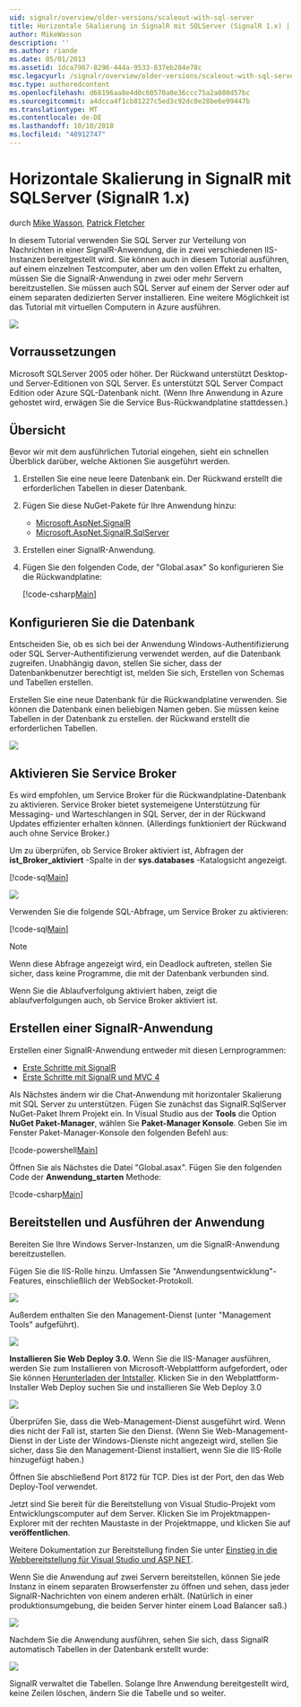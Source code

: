 ```yaml
---
uid: signalr/overview/older-versions/scaleout-with-sql-server
title: Horizontale Skalierung in SignalR mit SQLServer (SignalR 1.x) | Microsoft-Dokumentation
author: MikeWasson
description: ''
ms.author: riande
ms.date: 05/01/2013
ms.assetid: 1dca7967-8296-444a-9533-837eb284e78c
msc.legacyurl: /signalr/overview/older-versions/scaleout-with-sql-server
msc.type: authoredcontent
ms.openlocfilehash: d68196aa8e4d0c60570a0e36ccc75a2a080d57bc
ms.sourcegitcommit: a4dcca4f1cb81227c5ed3c92dc0e28be6e99447b
ms.translationtype: MT
ms.contentlocale: de-DE
ms.lasthandoff: 10/10/2018
ms.locfileid: "48912747"
---
```

<a name="signalr-scaleout-with-sql-server-signalr-1x"></a>Horizontale Skalierung in SignalR mit SQLServer (SignalR 1.x)
====================
durch [Mike Wasson](https://github.com/MikeWasson), [Patrick Fletcher](https://github.com/pfletcher)

In diesem Tutorial verwenden Sie SQL Server zur Verteilung von Nachrichten in einer SignalR-Anwendung, die in zwei verschiedenen IIS-Instanzen bereitgestellt wird. Sie können auch in diesem Tutorial ausführen, auf einem einzelnen Testcomputer, aber um den vollen Effekt zu erhalten, müssen Sie die SignalR-Anwendung in zwei oder mehr Servern bereitzustellen. Sie müssen auch SQL Server auf einem der Server oder auf einem separaten dedizierten Server installieren. Eine weitere Möglichkeit ist das Tutorial mit virtuellen Computern in Azure ausführen.

![](scaleout-with-sql-server/_static/image1.png)

## <a name="prerequisites"></a>Vorraussetzungen

Microsoft SQLServer 2005 oder höher. Der Rückwand unterstützt Desktop- und Server-Editionen von SQL Server. Es unterstützt SQL Server Compact Edition oder Azure SQL-Datenbank nicht. (Wenn Ihre Anwendung in Azure gehostet wird, erwägen Sie die Service Bus-Rückwandplatine stattdessen.)

## <a name="overview"></a>Übersicht

Bevor wir mit dem ausführlichen Tutorial eingehen, sieht ein schnellen Überblick darüber, welche Aktionen Sie ausgeführt werden.

1. Erstellen Sie eine neue leere Datenbank ein. Der Rückwand erstellt die erforderlichen Tabellen in dieser Datenbank.
2. Fügen Sie diese NuGet-Pakete für Ihre Anwendung hinzu: 

    - [Microsoft.AspNet.SignalR](http://nuget.org/packages/Microsoft.AspNet.SignalR)
    - [Microsoft.AspNet.SignalR.SqlServer](http://nuget.org/packages/Microsoft.AspNet.SignalR.SqlServer)
3. Erstellen einer SignalR-Anwendung.
4. Fügen Sie den folgenden Code, der "Global.asax" So konfigurieren Sie die Rückwandplatine: 

    [!code-csharp[Main](scaleout-with-sql-server/samples/sample1.cs)]

## <a name="configure-the-database"></a>Konfigurieren Sie die Datenbank

Entscheiden Sie, ob es sich bei der Anwendung Windows-Authentifizierung oder SQL Server-Authentifizierung verwendet werden, auf die Datenbank zugreifen. Unabhängig davon, stellen Sie sicher, dass der Datenbankbenutzer berechtigt ist, melden Sie sich, Erstellen von Schemas und Tabellen erstellen.

Erstellen Sie eine neue Datenbank für die Rückwandplatine verwenden. Sie können die Datenbank einen beliebigen Namen geben. Sie müssen keine Tabellen in der Datenbank zu erstellen. der Rückwand erstellt die erforderlichen Tabellen.

![](scaleout-with-sql-server/_static/image2.png)

## <a name="enable-service-broker"></a>Aktivieren Sie Service Broker

Es wird empfohlen, um Service Broker für die Rückwandplatine-Datenbank zu aktivieren. Service Broker bietet systemeigene Unterstützung für Messaging- und Warteschlangen in SQL Server, der in der Rückwand Updates effizienter erhalten können. (Allerdings funktioniert der Rückwand auch ohne Service Broker.)

Um zu überprüfen, ob Service Broker aktiviert ist, Abfragen der **ist\_Broker\_aktiviert** -Spalte in der **sys.databases** -Katalogsicht angezeigt.

[!code-sql[Main](scaleout-with-sql-server/samples/sample2.sql)]

![](scaleout-with-sql-server/_static/image3.png)

Verwenden Sie die folgende SQL-Abfrage, um Service Broker zu aktivieren:

[!code-sql[Main](scaleout-with-sql-server/samples/sample3.sql)]

> [!NOTE]
> Wenn diese Abfrage angezeigt wird, ein Deadlock auftreten, stellen Sie sicher, dass keine Programme, die mit der Datenbank verbunden sind.

Wenn Sie die Ablaufverfolgung aktiviert haben, zeigt die ablaufverfolgungen auch, ob Service Broker aktiviert ist.

## <a name="create-a-signalr-application"></a>Erstellen einer SignalR-Anwendung

Erstellen einer SignalR-Anwendung entweder mit diesen Lernprogrammen:

- [Erste Schritte mit SignalR](../getting-started/tutorial-getting-started-with-signalr.md)
- [Erste Schritte mit SignalR und MVC 4](tutorial-getting-started-with-signalr-and-mvc-4.md)

Als Nächstes ändern wir die Chat-Anwendung mit horizontaler Skalierung mit SQL Server zu unterstützen. Fügen Sie zunächst das SignalR.SqlServer NuGet-Paket Ihrem Projekt ein. In Visual Studio aus der **Tools** die Option **NuGet Paket-Manager**, wählen Sie **Paket-Manager Konsole**. Geben Sie im Fenster Paket-Manager-Konsole den folgenden Befehl aus:

[!code-powershell[Main](scaleout-with-sql-server/samples/sample4.ps1)]

Öffnen Sie als Nächstes die Datei "Global.asax". Fügen Sie den folgenden Code der **Anwendung\_starten** Methode:

[!code-csharp[Main](scaleout-with-sql-server/samples/sample5.cs)]

## <a name="deploy-and-run-the-application"></a>Bereitstellen und Ausführen der Anwendung

Bereiten Sie Ihre Windows Server-Instanzen, um die SignalR-Anwendung bereitzustellen.

Fügen Sie die IIS-Rolle hinzu. Umfassen Sie "Anwendungsentwicklung"-Features, einschließlich der WebSocket-Protokoll.

![](scaleout-with-sql-server/_static/image4.png)

Außerdem enthalten Sie den Management-Dienst (unter "Management Tools" aufgeführt).

![](scaleout-with-sql-server/_static/image5.png)

**Installieren Sie Web Deploy 3.0.** Wenn Sie die IIS-Manager ausführen, werden Sie zum Installieren von Microsoft-Webplattform aufgefordert, oder Sie können [Herunterladen der Intstaller](https://go.microsoft.com/fwlink/?LinkId=255386). Klicken Sie in den Webplattform-Installer Web Deploy suchen Sie und installieren Sie Web Deploy 3.0

![](scaleout-with-sql-server/_static/image6.png)

Überprüfen Sie, dass die Web-Management-Dienst ausgeführt wird. Wenn dies nicht der Fall ist, starten Sie den Dienst. (Wenn Sie Web-Management-Dienst in der Liste der Windows-Dienste nicht angezeigt wird, stellen Sie sicher, dass Sie den Management-Dienst installiert, wenn Sie die IIS-Rolle hinzugefügt haben.)

Öffnen Sie abschließend Port 8172 für TCP. Dies ist der Port, den das Web Deploy-Tool verwendet.

Jetzt sind Sie bereit für die Bereitstellung von Visual Studio-Projekt vom Entwicklungscomputer auf dem Server. Klicken Sie im Projektmappen-Explorer mit der rechten Maustaste in der Projektmappe, und klicken Sie auf **veröffentlichen**.

Weitere Dokumentation zur Bereitstellung finden Sie unter [Einstieg in die Webbereitstellung für Visual Studio und ASP.NET](../../../whitepapers/aspnet-web-deployment-content-map.md).

Wenn Sie die Anwendung auf zwei Servern bereitstellen, können Sie jede Instanz in einem separaten Browserfenster zu öffnen und sehen, dass jeder SignalR-Nachrichten von einem anderen erhält. (Natürlich in einer produktionsumgebung, die beiden Server hinter einem Load Balancer saß.)

![](scaleout-with-sql-server/_static/image7.png)

Nachdem Sie die Anwendung ausführen, sehen Sie sich, dass SignalR automatisch Tabellen in der Datenbank erstellt wurde:

![](scaleout-with-sql-server/_static/image8.png)

SignalR verwaltet die Tabellen. Solange Ihre Anwendung bereitgestellt wird, keine Zeilen löschen, ändern Sie die Tabelle und so weiter.
